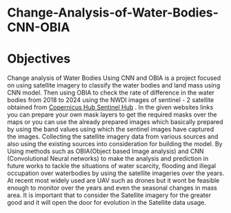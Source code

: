 # Change-Analysis-of-Water-Bodies-CNN-OBIA

# Objectives
Change analysis of Water Bodies Using CNN and OBIA is a project focused on using satellite imagery to classify the water bodies and land mass using CNN model. Then using OBIA to check the rate of difference in the water bodies from 2018 to 2024 using the NWDI images of sentinel - 2 satellite obtained from [Copernicus Hub ](https://scihub.copernicus.eu/) [Sentinel Hub](https://www.sentinel-hub.com/) .  In the given websites links you can prepare your own mask layers to get the required masks over the maps or you can use the already prepared images which basically prepared by using the band values using which the sentinel images have captured the images.
Collecting the satellite imagery data from various sources and also using the existing sources into consideration for building the model. By Using methods such as OBIA(Object based Image analysis) and CNN (Convolutional Neural networks) to make the analysis and prediction in future works to tackle the situations of water scarcity, flooding and illegal occupation over waterbodies by using the satellite imageries over the years. At recent most widely used are UAV such as drones but it wont be feasible enough to monitor over the years and even the seasonal changes in mass area. It is important that to consider the Satellite imagery for the greater good and it will open the door for evolution in the Satellite data usage.

